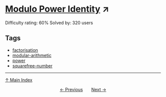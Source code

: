# [Modulo Power Identity](https://projecteuler.net/problem=536) ↗️

Difficulty rating: 60%
Solved by: 320 users
## Tags

- [factorisation](../tags/factorisation.md)
- [modular-arithmetic](../tags/modular-arithmetic.md)
- [power](../tags/power.md)
- [squarefree-number](../tags/squarefree-number.md)



---

[↑ Main Index](../README.md)


<div align=center><a href='535.md'>← Previous</a> &nbsp;&nbsp; &nbsp;&nbsp;  <a href='537.md'>Next →</a></div>
